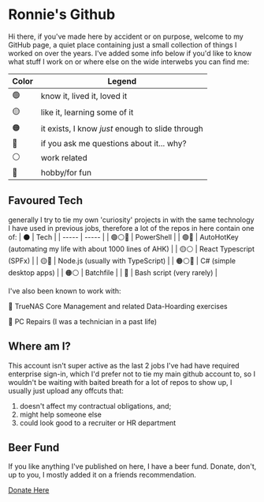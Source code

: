 # Ronnie's Github

Hi there, if you've made here by accident or on purpose, welcome to my GitHub page, a quiet place containing just a small collection of things I worked on over the years. I've added some info below if you'd like to know what stuff I work on or where else on the wide interwebs you can find me:

| Color | Legend |
| ------- | ----- |
| 🟢 | know it, lived it, loved it |
| 🟡 | like it, learning some of it |
| 🟠 | it exists, I know *just* enough to slide through |
| 🔴 | if you ask me questions about it... why? |
| ⚪ | work related |
| 🔵 | hobby/for fun |

## Favoured Tech
generally I try to tie my own 'curiosity' projects in with the same technology I have used in previous jobs, therefore a lot of the repos in here contain one of:
| ⚫ | Tech |
| ----- | ----- |
| 🟢⚪🔵 | PowerShell |
| 🟢🔵 | AutoHotKey (automating my life with about 1000 lines of AHK) |
| 🟡⚪ | React Typescript (SPFx) |
| 🟡🔵 | Node.js (usually with TypeScript) |
| 🟠⚪🔵 | C# (simple desktop apps) |
| 🟠⚪ | Batchfile |
| 🔴 | Bash script (very rarely) |

I've also been known to work with:

🔵 TrueNAS Core Management and related Data-Hoarding exercises

🔵 PC Repairs (I was a technician in a past life)

## Where am I?
This account isn't super active as the last 2 jobs I've had have required enterprise sign-in, which I'd prefer not to tie my main github account to, so I wouldn't be waiting with baited breath for a lot of repos to show up, I usually just upload any offcuts that:
1. doesn't affect my contractual obligations, and;
2. might help someone else
3. could look good to a recruiter or HR department

## Beer Fund
If you like anything I've published on here, I have a beer fund. Donate, don't, up to you, I mostly added it on a friends recommendation.

[Donate Here](https://www.paypal.com/donate/?business=W7J42EFE4AW88&no_recurring=0&item_name=Beer+Fund&currency_code=AUD)


<!--
**digi-ron/digi-ron** is a ✨ _special_ ✨ repository because its `README.md` (this file) appears on your GitHub profile.

Here are some ideas to get you started:

- 🔭 I’m currently working on ...
- 🌱 I’m currently learning ...
- 👯 I’m looking to collaborate on ...
- 🤔 I’m looking for help with ...
- 💬 Ask me about ...
- 📫 How to reach me: ...
- 😄 Pronouns: ...
- ⚡ Fun fact: ...
-->

<!-- Fuck -->
